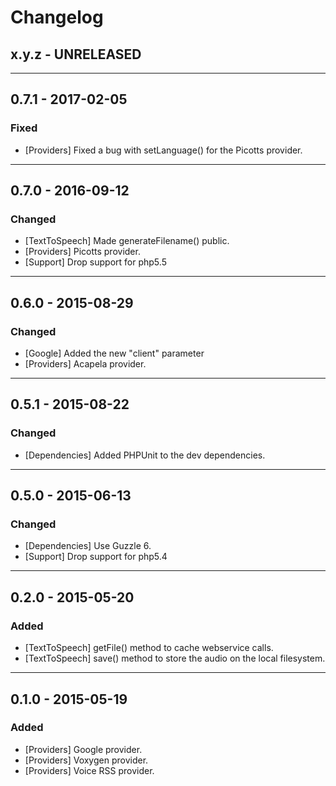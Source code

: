 Changelog
=========

## x.y.z - UNRELEASED

--------

## 0.7.1 - 2017-02-05

### Fixed

* [Providers] Fixed a bug with setLanguage() for the Picotts provider.

--------

## 0.7.0 - 2016-09-12

### Changed

* [TextToSpeech] Made generateFilename() public.
* [Providers] Picotts provider.
* [Support] Drop support for php5.5

--------

## 0.6.0 - 2015-08-29

### Changed

* [Google] Added the new "client" parameter
* [Providers] Acapela provider.

--------

## 0.5.1 - 2015-08-22

### Changed

* [Dependencies] Added PHPUnit to the dev dependencies.

--------

## 0.5.0 - 2015-06-13

### Changed

* [Dependencies] Use Guzzle 6.
* [Support] Drop support for php5.4

--------

## 0.2.0 - 2015-05-20

### Added

* [TextToSpeech] getFile() method to cache webservice calls.
* [TextToSpeech] save() method to store the audio on the local filesystem.

--------

## 0.1.0 - 2015-05-19

### Added

* [Providers] Google provider.
* [Providers] Voxygen provider.
* [Providers] Voice RSS provider.
